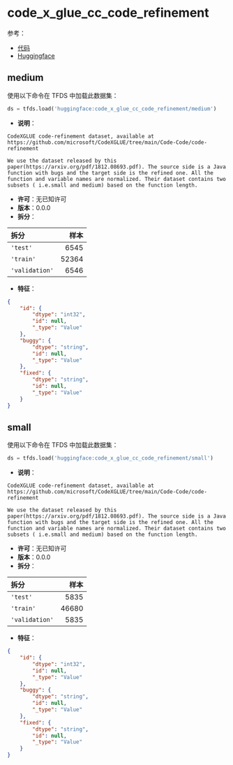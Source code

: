 # code_x_glue_cc_code_refinement

参考：

- [代码](https://github.com/huggingface/datasets/blob/master/datasets/code_x_glue_cc_code_refinement)
- [Huggingface](https://huggingface.co/datasets/code_x_glue_cc_code_refinement)

## medium

使用以下命令在 TFDS 中加载此数据集：

```python
ds = tfds.load('huggingface:code_x_glue_cc_code_refinement/medium')
```

- **说明**：

```
CodeXGLUE code-refinement dataset, available at https://github.com/microsoft/CodeXGLUE/tree/main/Code-Code/code-refinement

We use the dataset released by this paper(https://arxiv.org/pdf/1812.08693.pdf). The source side is a Java function with bugs and the target side is the refined one. All the function and variable names are normalized. Their dataset contains two subsets ( i.e.small and medium) based on the function length.
```

- **许可**：无已知许可
- **版本**：0.0.0
- **拆分**：

拆分 | 样本
:-- | --:
`'test'` | 6545
`'train'` | 52364
`'validation'` | 6546

- **特征**：

```json
{
    "id": {
        "dtype": "int32",
        "id": null,
        "_type": "Value"
    },
    "buggy": {
        "dtype": "string",
        "id": null,
        "_type": "Value"
    },
    "fixed": {
        "dtype": "string",
        "id": null,
        "_type": "Value"
    }
}
```

## small

使用以下命令在 TFDS 中加载此数据集：

```python
ds = tfds.load('huggingface:code_x_glue_cc_code_refinement/small')
```

- **说明**：

```
CodeXGLUE code-refinement dataset, available at https://github.com/microsoft/CodeXGLUE/tree/main/Code-Code/code-refinement

We use the dataset released by this paper(https://arxiv.org/pdf/1812.08693.pdf). The source side is a Java function with bugs and the target side is the refined one. All the function and variable names are normalized. Their dataset contains two subsets ( i.e.small and medium) based on the function length.
```

- **许可**：无已知许可
- **版本**：0.0.0
- **拆分**：

拆分 | 样本
:-- | --:
`'test'` | 5835
`'train'` | 46680
`'validation'` | 5835

- **特征**：

```json
{
    "id": {
        "dtype": "int32",
        "id": null,
        "_type": "Value"
    },
    "buggy": {
        "dtype": "string",
        "id": null,
        "_type": "Value"
    },
    "fixed": {
        "dtype": "string",
        "id": null,
        "_type": "Value"
    }
}
```
